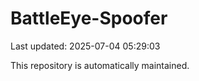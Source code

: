 # BattleEye-Spoofer

Last updated: 2025-07-04 05:29:03

This repository is automatically maintained.
